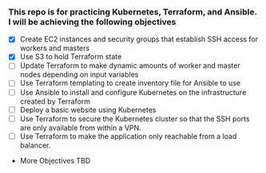 <h3>
This repo is for practicing Kubernetes, Terraform, and Ansible. I will be achieving the following objectives
</h3>

- [x] Create EC2 instances and security groups that establish SSH access for workers and masters
- [x] Use S3 to hold Terraform state
- [ ] Update Terraform to make dynamic amounts of worker and master nodes depending on input variables
- [ ] Use Terraform templating to create inventory file for Ansible to use
- [ ] Use Ansible to install and configure Kubernetes on the infrastructure created by Terraform
- [ ] Deploy a basic website using Kubernetes
- [ ] Use Terraform to secure the Kubernetes cluster so that the SSH ports are only available from within a VPN.
- [ ] Use Terraform to make the application only reachable from a load balancer.
- More Objectives TBD
